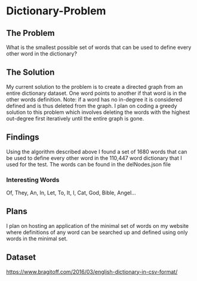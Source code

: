 # Dictionary-Problem

## The Problem
What is the smallest possible set of words that can be used to define every other word in the dictionary?

## The Solution
My current solution to the problem is to create a directed graph from an entire dictionary dataset. One word points to another if that word is in the other words definition. Note: if a word has no in-degree it is considered defined and is thus deleted from the graph. I plan on coding a greedy solution to this problem which involves deleting the words with the highest out-degree first iteratively until the entire graph is gone.

## Findings
Using the algorithm described above I found a set of 1680 words that can be used to define every other word in the 110,447 word dictionary that I used for the test. The words can be found in the delNodes.json file

### Interesting Words
Of, They, An, In, Let, To, It, I, Cat, God, Bible, Angel...

## Plans
I plan on hosting an application of the minimal set of words on my website where definitions of any word can be searched up and defined using only words in the minimal set.

## Dataset
https://www.bragitoff.com/2016/03/english-dictionary-in-csv-format/

